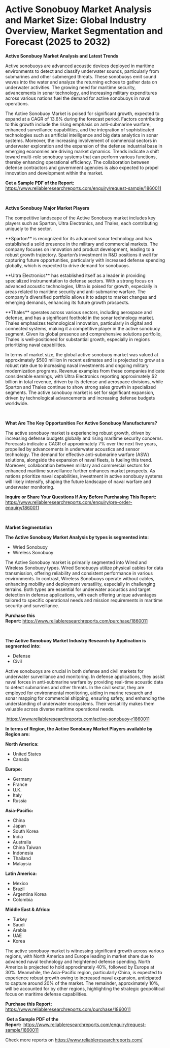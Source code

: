 <p><h1>Active Sonobuoy Market Analysis and Market Size: Global Industry Overview, Market Segmentation and Forecast (2025 to 2032)</h1></p><p><strong>Active Sonobuoy Market Analysis and Latest Trends</strong></p>
<p><p>Active sonobuoys are advanced acoustic devices deployed in maritime environments to detect and classify underwater sounds, particularly from submarines and other submerged threats. These sonobuoys emit sound waves into the water and analyze the returning echoes to gather data on underwater activities. The growing need for maritime security, advancements in sonar technology, and increasing military expenditures across various nations fuel the demand for active sonobuoys in naval operations.</p><p>The Active Sonobuoy Market is poised for significant growth, expected to expand at a CAGR of 13.6% during the forecast period. Factors contributing to this growth include the rising emphasis on anti-submarine warfare, enhanced surveillance capabilities, and the integration of sophisticated technologies such as artificial intelligence and big data analytics in sonar systems. Moreover, the increasing involvement of commercial sectors in underwater exploration and the expansion of the defense industrial base in emerging economies are driving market dynamics. Trends indicate a shift toward multi-role sonobuoy systems that can perform various functions, thereby enhancing operational efficiency. The collaboration between defense contractors and government agencies is also expected to propel innovation and development within the market.</p></p>
<p><strong>Get a Sample PDF of the Report:&nbsp;</strong> <a href="https://www.reliableresearchreports.com/enquiry/request-sample/1860011?utm_campaign=2393&utm_medium=2&utm_source=Github&utm_content=ia&utm_term=16022025&utm_id=active-sonobuoy">https://www.reliableresearchreports.com/enquiry/request-sample/1860011</a></p>
<p>&nbsp;</p>
<p><strong>Active Sonobuoy Major Market Players</strong></p>
<p><p>The competitive landscape of the Active Sonobuoy market includes key players such as Sparton, Ultra Electronics, and Thales, each contributing uniquely to the sector.</p><p>**Sparton** is recognized for its advanced sonar technology and has established a solid presence in the military and commercial markets. The company focuses on innovation and product development, leading to a robust growth trajectory. Sparton’s investment in R&D positions it well for capturing future opportunities, particularly with increased defense spending globally, which is expected to drive demand for sonobuoys.</p><p>**Ultra Electronics** has established itself as a leader in providing specialized instrumentation to defense sectors. With a strong focus on advanced acoustic technologies, Ultra is poised for growth, especially in areas related to maritime security and anti-submarine warfare. The company's diversified portfolio allows it to adapt to market changes and emerging demands, enhancing its future growth prospects.</p><p>**Thales** operates across various sectors, including aerospace and defense, and has a significant foothold in the sonar technology market. Thales emphasizes technological innovation, particularly in digital and connected systems, making it a competitive player in the active sonobuoy segment. Given its global presence and comprehensive solutions portfolio, Thales is well-positioned for substantial growth, especially in regions prioritizing naval capabilities.</p><p>In terms of market size, the global active sonobuoy market was valued at approximately $500 million in recent estimates and is projected to grow at a robust rate due to increasing naval investments and ongoing military modernization programs. Revenue examples from these companies indicate considerable earnings, with Ultra Electronics reporting approximately $2 billion in total revenue, driven by its defense and aerospace divisions, while Sparton and Thales continue to show strong sales growth in specialized segments. The active sonobuoy market is set for significant expansion, driven by technological advancements and increasing defense budgets worldwide.</p></p>
<p>&nbsp;</p>
<p><strong>What Are The Key Opportunities For Active Sonobuoy Manufacturers?</strong></p>
<p><p>The active sonobuoy market is experiencing robust growth, driven by increasing defense budgets globally and rising maritime security concerns. Forecasts indicate a CAGR of approximately 7% over the next five years, propelled by advancements in underwater acoustics and sensor technology. The demand for effective anti-submarine warfare (ASW) solutions, alongside the expansion of naval fleets, is fueling this trend. Moreover, collaboration between military and commercial sectors for enhanced maritime surveillance further enhances market prospects. As nations prioritize naval capabilities, investment in active sonobuoy systems will likely intensify, shaping the future landscape of naval warfare and underwater monitoring.</p></p>
<p><strong>Inquire or Share Your Questions If Any Before Purchasing This Report:</strong> <a href="https://www.reliableresearchreports.com/enquiry/pre-order-enquiry/1860011?utm_campaign=2393&utm_medium=2&utm_source=Github&utm_content=ia&utm_term=16022025&utm_id=active-sonobuoy">https://www.reliableresearchreports.com/enquiry/pre-order-enquiry/1860011</a></p>
<p>&nbsp;</p>
<p><strong>Market Segmentation</strong></p>
<p><strong>The Active Sonobuoy Market Analysis by types is segmented into:</strong></p>
<p><ul><li>Wried Sonobuoy</li><li>Wireless Sonobuoy</li></ul></p>
<p><p>The Active Sonobuoy market is primarily segmented into Wired and Wireless Sonobuoy types. Wired Sonobuoys utilize physical cables for data transmission, offering reliability and consistent performance in various environments. In contrast, Wireless Sonobuoys operate without cables, enhancing mobility and deployment versatility, especially in challenging terrains. Both types are essential for underwater acoustics and target detection in defense applications, with each offering unique advantages tailored to specific operational needs and mission requirements in maritime security and surveillance.</p></p>
<p><strong>Purchase this Report:&nbsp;</strong><a href="https://www.reliableresearchreports.com/purchase/1860011?utm_campaign=2393&utm_medium=2&utm_source=Github&utm_content=ia&utm_term=16022025&utm_id=active-sonobuoy">https://www.reliableresearchreports.com/purchase/1860011</a></p>
<p>&nbsp;</p>
<p><strong>The Active Sonobuoy Market Industry Research by Application is segmented into:</strong></p>
<p><ul><li>Defense</li><li>Civil</li></ul></p>
<p><p>Active sonobuoys are crucial in both defense and civil markets for underwater surveillance and monitoring. In defense applications, they assist naval forces in anti-submarine warfare by providing real-time acoustic data to detect submarines and other threats. In the civil sector, they are employed for environmental monitoring, aiding in marine research and sonar mapping for commercial shipping, ensuring safety, and enhancing the understanding of underwater ecosystems. Their versatility makes them valuable across diverse maritime operational needs.</p></p>
<p><a href="https://www.reliableresearchreports.com/active-sonobuoy-r1860011?utm_campaign=2393&utm_medium=2&utm_source=Github&utm_content=ia&utm_term=16022025&utm_id=active-sonobuoy">&nbsp;https://www.reliableresearchreports.com/active-sonobuoy-r1860011</a></p>
<p><strong>In terms of Region, the Active Sonobuoy Market Players available by Region are:</strong></p>
<p>
    <p> <strong> North America: </strong>
        <ul>
            <li>United States</li>
            <li>Canada</li>
        </ul>
        </p> 
    <p> <strong> Europe: </strong>
        <ul>
            <li>Germany</li>
            <li>France</li>
            <li>U.K.</li>
            <li>Italy</li>
            <li>Russia</li>
        </ul>
        </p> 
    <p> <strong> Asia-Pacific: </strong>
        <ul>
            <li>China</li>
            <li>Japan</li>
            <li>South Korea</li>
            <li>India</li>
            <li>Australia</li>
            <li>China Taiwan</li>
            <li>Indonesia</li>
            <li>Thailand</li>
            <li>Malaysia</li>
        </ul>
        </p> 
    <p> <strong> Latin America: </strong>
        <ul>
            <li>Mexico</li>
            <li>Brazil</li>
            <li>Argentina Korea</li>
            <li>Colombia</li>
        </ul>
        </p> 
    <p> <strong> Middle East & Africa: </strong>
        <ul>
            <li>Turkey</li>
            <li>Saudi</li>
            <li>Arabia</li>
            <li>UAE</li>
            <li>Korea</li>
        </ul>
    </p>
    </p>
<p><p>The active sonobuoy market is witnessing significant growth across various regions, with North America and Europe leading in market share due to advanced naval technology and heightened defense spending. North America is projected to hold approximately 40%, followed by Europe at 30%. Meanwhile, the Asia-Pacific region, particularly China, is expected to experience robust growth owing to increased naval expansion, anticipated to capture around 20% of the market. The remainder, approximately 10%, will be accounted for by other regions, highlighting the strategic geopolitical focus on maritime defense capabilities.</p></p>
<p><strong>Purchase this Report: </strong><a href="https://www.reliableresearchreports.com/purchase/1860011?utm_campaign=2393&utm_medium=2&utm_source=Github&utm_content=ia&utm_term=16022025&utm_id=active-sonobuoy">https://www.reliableresearchreports.com/purchase/1860011</a></p>
<p>&nbsp;<strong>Get a Sample PDF of the Report:&nbsp;&nbsp;</strong><a href="https://www.reliableresearchreports.com/enquiry/request-sample/1860011?utm_campaign=2393&utm_medium=2&utm_source=Github&utm_content=ia&utm_term=16022025&utm_id=active-sonobuoy">https://www.reliableresearchreports.com/enquiry/request-sample/1860011</a></p>
<p><strong></strong></p>
<p>Check more reports on <a href="https://www.reliableresearchreports.com/?utm_campaign=2393&utm_medium=2&utm_source=Github&utm_content=ia&utm_term=16022025&utm_id=active-sonobuoy">https://www.reliableresearchreports.com/</a></p>
